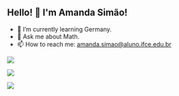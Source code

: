## Hello! 👋 I'm Amanda Simão!

- 🌱 I’m currently learning Germany.
- 💬 Ask me about Math.
- 📫 How to reach me: amanda.simao@aluno.ifce.edu.br

<div>
   
   ![](https://github-readme-stats.vercel.app/api?username=AmandaSimao01&theme=dracula&row_border=false&include_all_commits=false&count_private=false)
   
   ![](https://github-readme-streak-stats.herokuapp.com/?user=AmandaSimao01&theme=dracula&row_border=false)</br>
   
   ![](https://github-readme-stats.vercel.app/api/top-langs/?username=AmandaSimao01&theme=dracula&row_border=false&include_all_commits=false&count_private=false&layout=compact)
   
</div>




